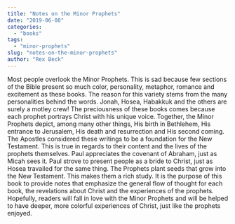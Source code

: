 ```yaml
---
title: "Notes on the Minor Prophets"
date: "2019-06-08"
categories: 
  - "books"
tags: 
  - "minor-prophets"
slug: "notes-on-the-minor-prophets"
author: "Rex Beck"
---
```


Most people overlook the Minor Prophets. This is sad because few sections of the Bible present so much color, personality, metaphor, romance and excitement as these books. The reason for this variety stems from the many personalities behind the words. Jonah, Hosea, Habakkuk and the others are surely a motley crew! The preciousness of these books comes because each prophet portrays Christ with his unique voice. Together, the Minor Prophets depict, among many other things, His birth in Bethlehem, His entrance to Jerusalem, His death and resurrection and His second coming. The Apostles considered these writings to be a foundation for the New Testament. This is true in regards to their content and the lives of the prophets themselves. Paul appreciates the covenant of Abraham, just as Micah sees it. Paul strove to present people as a bride to Christ, just as Hosea travailed for the same thing. The Prophets plant seeds that grow into the New Testament. This makes them a rich study. It is the purpose of this book to provide notes that emphasize the general flow of thought for each book, the revelations about Christ and the experiences of the prophets. Hopefully, readers will fall in love with the Minor Prophets and will be helped to have deeper, more colorful experiences of Christ, just like the prophets enjoyed.
